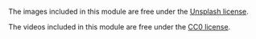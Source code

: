 The images included in this module are free under the [Unsplash license](https://unsplash.com/license).

The videos included in this module are free under the [CC0 license](https://creativecommons.org/publicdomain/zero/1.0/deed.de).